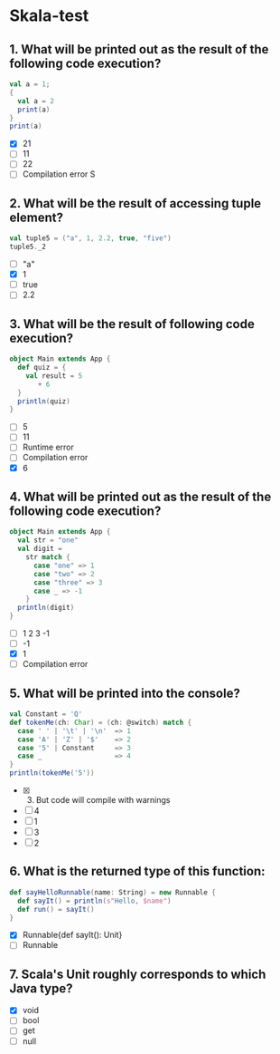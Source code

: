 # Skala-test
## 1. What will be printed out as the result of the following code execution?
```scala
val a = 1;
{
  val a = 2
  print(a)
}
print(a)
```
- [x] 21
- [ ] 11
- [ ] 22
- [ ] Compilation error  S
## 2. What will be the result of accessing tuple element?
```scala
val tuple5 = ("a", 1, 2.2, true, "five")
tuple5._2 
```
- [ ] "a"
- [x]	1
- [ ]	true
- [ ]	2.2
## 3. What will be the result of following code execution?
```scala
object Main extends App {
  def quiz = {
    val result = 5
       + 6
  }
  println(quiz)
} 
```
- [ ] 5
- [ ]	11
- [ ]	Runtime error
- [ ]	Compilation error
- [x]	6
## 4. What will be printed out as the result of the following code execution?
```scala
object Main extends App {
  val str = "one"
  val digit =
    str match {
      case "one" => 1
      case "two" => 2
      case "three" => 3
      case _ => -1
    }
  println(digit)
}
```
- [ ]	1 2 3 -1
- [ ]	-1
- [x]	1
- [ ]	Compilation error
## 5. What will be printed into the console?
```scala
val Constant = 'Q'
def tokenMe(ch: Char) = (ch: @switch) match {
  case ' ' | '\t' | '\n'  => 1
  case 'A' | 'Z' | '$'    => 2
  case '5' | Constant     => 3 
  case _                  => 4
}
println(tokenMe('5'))
```
- [x]	3. But code will compile with warnings
- [ ]	4
- [ ]	1
- [ ]	3
- [ ]	2
## 6. What is the returned type of this function:
```scala
def sayHelloRunnable(name: String) = new Runnable {
  def sayIt() = println(s"Hello, $name")
  def run() = sayIt()
}
```
- [x]	Runnable{def sayIt(): Unit}
- [ ]	Runnable
## 7. Scala's Unit roughly corresponds to which Java type?
- [x]	void
- [ ]	bool
- [ ]	get
- [ ]	null
